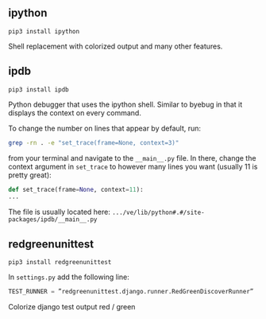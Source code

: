 ## ipython
`pip3 install ipython`

Shell replacement with colorized output and many other features.

## ipdb
`pip3 install ipdb`

Python debugger that uses the ipython shell. Similar to byebug in that it displays the context on every command.

To change the number on lines that appear by default, run:

```bash
grep -rn . -e "set_trace(frame=None, context=3)"
```
from your terminal and navigate to the `__main__.py` file. In there, change the context argument in `set_trace` to however many lines you want (usually 11 is pretty great):

```python
def set_trace(frame=None, context=11):
...
```

The file is usually located here: `.../ve/lib/python#.#/site-packages/ipdb/__main__.py`


## redgreenunittest
`pip3 install redgreenunittest`

In `settings.py` add the following line:

```python
TEST_RUNNER = ”redgreenunittest.django.runner.RedGreenDiscoverRunner”
```

Colorize django test output red / green
